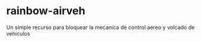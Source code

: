 # rainbow-airveh
Un simple recurso para bloquear la mecanica de control aereo y volcado de vehiculos
